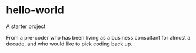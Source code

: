 # hello-world
A starter project

From a pre-coder who has been living as a business consultant for almost a decade,
and who would like to pick coding back up.
